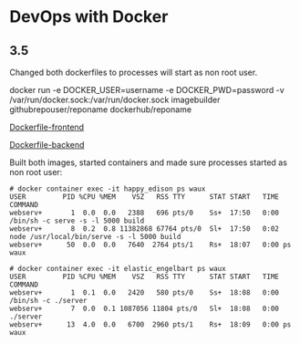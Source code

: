 # DevOps with Docker
## 3.5

Changed both dockerfiles to processes will start as non root user.

docker run -e DOCKER_USER=username -e DOCKER_PWD=password -v /var/run/docker.sock:/var/run/docker.sock imagebuilder githubrepouser/reponame dockerhub/reponame

[Dockerfile-frontend](Dockerfile-frontend)

[Dockerfile-backend](Dockerfile-backend)


Built both images, started containers and made sure processes started as non root user:

```
# docker container exec -it happy_edison ps waux
USER         PID %CPU %MEM    VSZ   RSS TTY      STAT START   TIME COMMAND
webserv+       1  0.0  0.0   2388   696 pts/0    Ss+  17:50   0:00 /bin/sh -c serve -s -l 5000 build
webserv+       8  0.2  0.8 11382868 67764 pts/0  Sl+  17:50   0:02 node /usr/local/bin/serve -s -l 5000 build
webserv+      50  0.0  0.0   7640  2764 pts/1    Rs+  18:07   0:00 ps waux

# docker container exec -it elastic_engelbart ps waux
USER         PID %CPU %MEM    VSZ   RSS TTY      STAT START   TIME COMMAND
webserv+       1  0.1  0.0   2420   580 pts/0    Ss+  18:08   0:00 /bin/sh -c ./server
webserv+       7  0.0  0.1 1087056 11804 pts/0   Sl+  18:08   0:00 ./server
webserv+      13  4.0  0.0   6700  2960 pts/1    Rs+  18:09   0:00 ps waux
```



